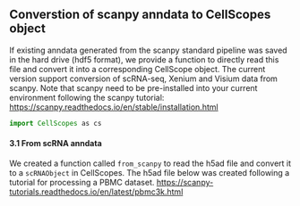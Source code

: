 ## Converstion of scanpy anndata to CellScopes object
If existing anndata generated from the scanpy standard pipeline was saved in the hard drive (hdf5 format), we provide a function to directly read this file and convert it into a corresponding CellScope object. The current version support conversion of scRNA-seq, Xenium and Visium data from scanpy. Note that scanpy need to be pre-installed into your current environment following the scanpy tutorial:
https://scanpy.readthedocs.io/en/stable/installation.html
```julia
import CellScopes as cs
```
#### 3.1 From scRNA anndata
We created a function called ```from_scanpy``` to read the h5ad file and convert it to a ```scRNAObject``` in CellScopes. The h5ad file below was created following a tutorial for processing a PBMC dataset.
https://scanpy-tutorials.readthedocs.io/en/latest/pbmc3k.html
```julia
```
